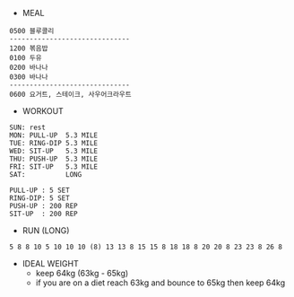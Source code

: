 * MEAL
```
0500 블루콜리
------------------------------
1200 볶음밥
0100 두유
0200 바나나
0300 바나나
------------------------------
0600 요거트, 스테이크, 사우어크라우트
```

* WORKOUT
```
SUN: rest
MON: PULL-UP  5.3 MILE
TUE: RING-DIP 5.3 MILE
WED: SIT-UP   5.3 MILE
THU: PUSH-UP  5.3 MILE
FRI: SIT-UP   5.3 MILE
SAT:          LONG
 
PULL-UP : 5 SET
RING-DIP: 5 SET
PUSH-UP : 200 REP
SIT-UP  : 200 REP
```

* RUN (LONG)
```
5 8 8 10 5 10 10 10 (8) 13 13 8 15 15 8 18 18 8 20 20 8 23 23 8 26 8
```

* IDEAL WEIGHT
  * keep 64kg (63kg - 65kg)
  * if you are on a diet reach 63kg and bounce to 65kg then keep 64kg
